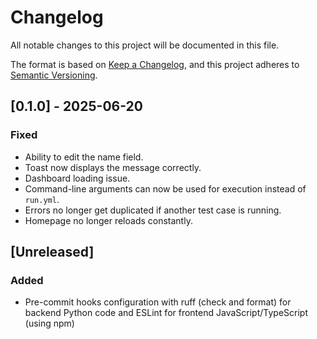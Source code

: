 # Changelog

All notable changes to this project will be documented in this file.

The format is based on [Keep a Changelog](https://keepachangelog.com/en/1.1.0/),
and this project adheres to [Semantic Versioning](https://semver.org/spec/v2.0.0.html).

## [0.1.0] - 2025-06-20

### Fixed
- Ability to edit the name field.
- Toast now displays the message correctly.
- Dashboard loading issue.
- Command-line arguments can now be used for execution instead of `run.yml`.
- Errors no longer get duplicated if another test case is running.
- Homepage no longer reloads constantly.

## [Unreleased]

### Added
- Pre-commit hooks configuration with ruff (check and format) for backend Python code and ESLint for frontend JavaScript/TypeScript (using npm)
